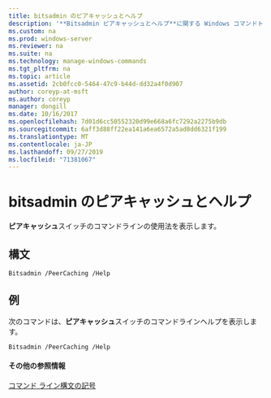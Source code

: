 ```yaml
---
title: bitsadmin のピアキャッシュとヘルプ
description: '**Bitsadmin ピアキャッシュとヘルプ**に関する Windows コマンドトピックでは、**ピアキャッシュ**スイッチのコマンドラインの使用方法を示します。'
ms.custom: na
ms.prod: windows-server
ms.reviewer: na
ms.suite: na
ms.technology: manage-windows-commands
ms.tgt_pltfrm: na
ms.topic: article
ms.assetid: 2cb0fcc0-5464-47c9-b44d-dd32a4f0d907
author: coreyp-at-msft
ms.author: coreyp
manager: dongill
ms.date: 10/16/2017
ms.openlocfilehash: 7d01d6cc50552320d99e668a6fc7292a2275b9db
ms.sourcegitcommit: 6aff3d88ff22ea141a6ea6572a5ad8dd6321f199
ms.translationtype: MT
ms.contentlocale: ja-JP
ms.lasthandoff: 09/27/2019
ms.locfileid: "71381067"
---
```

# <a name="bitsadmin-peercaching-and-help"></a>bitsadmin のピアキャッシュとヘルプ



**ピアキャッシュ**スイッチのコマンドラインの使用法を表示します。

## <a name="syntax"></a>構文

```
Bitsadmin /PeerCaching /Help 
```

## <a name="BKMK_examples"></a>例

次のコマンドは、**ピアキャッシュ**スイッチのコマンドラインヘルプを表示します。
```
Bitsadmin /PeerCaching /Help
```

#### <a name="additional-references"></a>その他の参照情報

[コマンド ライン構文の記号](command-line-syntax-key.md)